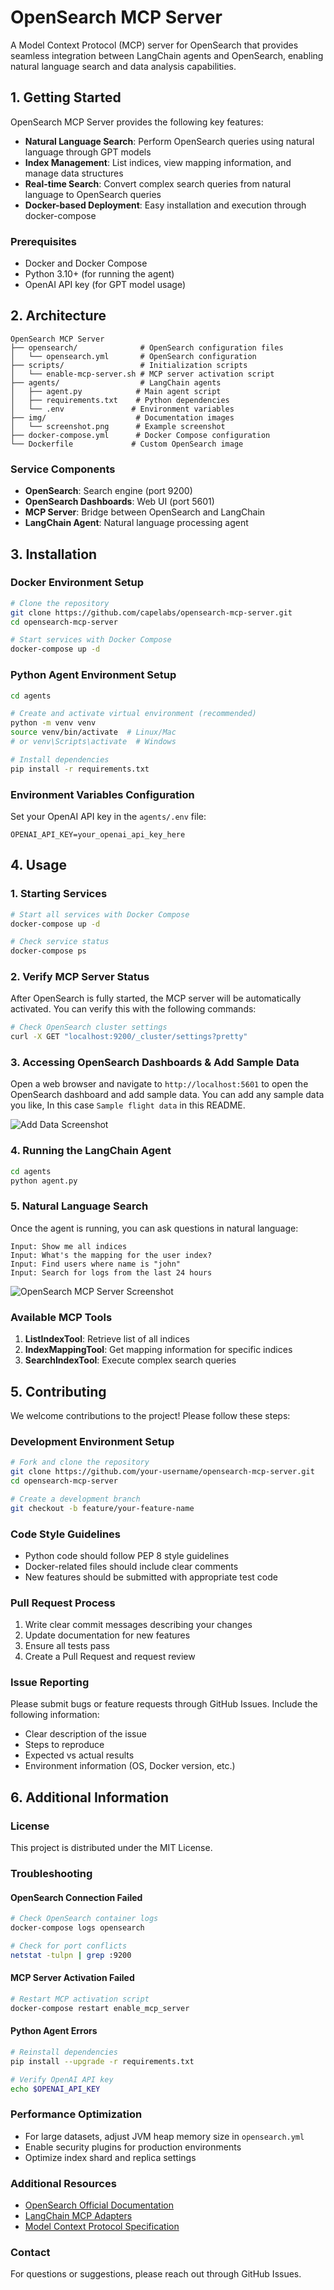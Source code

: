 # OpenSearch MCP Server

A Model Context Protocol (MCP) server for OpenSearch that provides seamless integration between LangChain agents and OpenSearch, enabling natural language search and data analysis capabilities.

## 1. Getting Started

OpenSearch MCP Server provides the following key features:

- **Natural Language Search**: Perform OpenSearch queries using natural language through GPT models
- **Index Management**: List indices, view mapping information, and manage data structures
- **Real-time Search**: Convert complex search queries from natural language to OpenSearch queries
- **Docker-based Deployment**: Easy installation and execution through docker-compose

### Prerequisites

- Docker and Docker Compose
- Python 3.10+ (for running the agent)
- OpenAI API key (for GPT model usage)

## 2. Architecture

```
OpenSearch MCP Server
├── opensearch/              # OpenSearch configuration files
│   └── opensearch.yml       # OpenSearch configuration
├── scripts/                 # Initialization scripts
│   └── enable-mcp-server.sh # MCP server activation script
├── agents/                  # LangChain agents
│   ├── agent.py            # Main agent script
│   ├── requirements.txt    # Python dependencies
│   └── .env               # Environment variables
├── img/                    # Documentation images
│   └── screenshot.png      # Example screenshot
├── docker-compose.yml      # Docker Compose configuration
└── Dockerfile             # Custom OpenSearch image
```

### Service Components

- **OpenSearch**: Search engine (port 9200)
- **OpenSearch Dashboards**: Web UI (port 5601)
- **MCP Server**: Bridge between OpenSearch and LangChain
- **LangChain Agent**: Natural language processing agent

## 3. Installation

### Docker Environment Setup

```bash
# Clone the repository
git clone https://github.com/capelabs/opensearch-mcp-server.git
cd opensearch-mcp-server

# Start services with Docker Compose
docker-compose up -d
```

### Python Agent Environment Setup

```bash
cd agents

# Create and activate virtual environment (recommended)
python -m venv venv
source venv/bin/activate  # Linux/Mac
# or venv\Scripts\activate  # Windows

# Install dependencies
pip install -r requirements.txt
```

### Environment Variables Configuration

Set your OpenAI API key in the `agents/.env` file:

```env
OPENAI_API_KEY=your_openai_api_key_here
```

## 4. Usage

### 1. Starting Services

```bash
# Start all services with Docker Compose
docker-compose up -d

# Check service status
docker-compose ps
```

### 2. Verify MCP Server Status

After OpenSearch is fully started, the MCP server will be automatically activated. You can verify this with the following commands:

```bash
# Check OpenSearch cluster settings
curl -X GET "localhost:9200/_cluster/settings?pretty"
```

### 3. Accessing OpenSearch Dashboards & Add Sample Data

Open a web browser and navigate to `http://localhost:5601` to open the OpenSearch dashboard and add sample data.
You can add any sample data you like, In this case `Sample flight data` in this README.

![Add Data Screenshot](img/add_sample_data.png)

### 4. Running the LangChain Agent

```bash
cd agents
python agent.py
```

### 5. Natural Language Search

Once the agent is running, you can ask questions in natural language:

```
Input: Show me all indices
Input: What's the mapping for the user index?
Input: Find users where name is "john"
Input: Search for logs from the last 24 hours
```

![OpenSearch MCP Server Screenshot](img/screenshot.png)

### Available MCP Tools

1. **ListIndexTool**: Retrieve list of all indices
2. **IndexMappingTool**: Get mapping information for specific indices
3. **SearchIndexTool**: Execute complex search queries

## 5. Contributing

We welcome contributions to the project! Please follow these steps:

### Development Environment Setup

```bash
# Fork and clone the repository
git clone https://github.com/your-username/opensearch-mcp-server.git
cd opensearch-mcp-server

# Create a development branch
git checkout -b feature/your-feature-name
```

### Code Style Guidelines

- Python code should follow PEP 8 style guidelines
- Docker-related files should include clear comments
- New features should be submitted with appropriate test code

### Pull Request Process

1. Write clear commit messages describing your changes
2. Update documentation for new features
3. Ensure all tests pass
4. Create a Pull Request and request review

### Issue Reporting

Please submit bugs or feature requests through GitHub Issues. Include the following information:

- Clear description of the issue
- Steps to reproduce
- Expected vs actual results
- Environment information (OS, Docker version, etc.)

## 6. Additional Information

### License

This project is distributed under the MIT License.

### Troubleshooting

#### OpenSearch Connection Failed

```bash
# Check OpenSearch container logs
docker-compose logs opensearch

# Check for port conflicts
netstat -tulpn | grep :9200
```

#### MCP Server Activation Failed

```bash
# Restart MCP activation script
docker-compose restart enable_mcp_server
```

#### Python Agent Errors

```bash
# Reinstall dependencies
pip install --upgrade -r requirements.txt

# Verify OpenAI API key
echo $OPENAI_API_KEY
```

### Performance Optimization

- For large datasets, adjust JVM heap memory size in `opensearch.yml`
- Enable security plugins for production environments
- Optimize index shard and replica settings

### Additional Resources

- [OpenSearch Official Documentation](https://opensearch.org/docs/)
- [LangChain MCP Adapters](https://github.com/langchain-ai/langchain-mcp-adapters)
- [Model Context Protocol Specification](https://modelcontextprotocol.io/)

### Contact

For questions or suggestions, please reach out through GitHub Issues.
